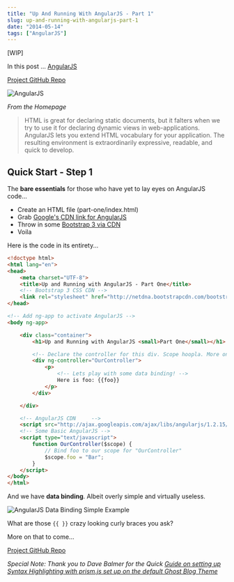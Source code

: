 ```yaml
---
title: "Up And Running With AngularJS - Part 1"
slug: up-and-running-with-angularjs-part-1
date: "2014-05-14"
tags: ["AngularJS"]
---
```


[WIP]

In this post ... [AngularJS](https://angularjs.org/)

[Project GitHub Repo](https://github.com/erikthedeveloper/up-and-running-with-angularjs)

![AngularJS](/content/images/2014/May/AngularJS_b___Superheroic_JavaScript_MVW_Framework.png)

*From the Homepage*

> HTML is great for declaring static documents, but it falters when we try to use it for declaring dynamic views in web-applications. AngularJS lets you extend HTML vocabulary for your application. The resulting environment is extraordinarily expressive, readable, and quick to develop.

## Quick Start - Step 1

The **bare essentials** for those who have yet to lay eyes on AngularJS code...

* Create an HTML file (part-one/index.html)
* Grab [Google's CDN link for AngularJS](https://developers.google.com/speed/libraries/devguide#angularjs)
* Throw in some [Bootstrap 3 via CDN](http://www.bootstrapcdn.com/)
* Voila

Here is the code in its entirety...

```html
<!doctype html>
<html lang="en">
<head>
    <meta charset="UTF-8">
    <title>Up and Running with AngularJS - Part One</title>
    <!-- Bootstrap 3 CSS CDN -->
    <link rel="stylesheet" href="http://netdna.bootstrapcdn.com/bootstrap/3.1.0/css/bootstrap.min.css">
</head>

<!-- Add ng-app to activate AngularJS -->
<body ng-app>

    <div class="container">
        <h1>Up and Running with AngularJS <small>Part One</small></h1>

        <!-- Declare the controller for this div. Scope hoopla. More on that later... -->
        <div ng-controller="OurController">
            <p>
                <!-- Lets play with some data binding! -->
                Here is foo: {{foo}}
            </p>
        </div>

    </div>

    <!-- AngularJS CDN     -->
    <script src="http://ajax.googleapis.com/ajax/libs/angularjs/1.2.15/angular.min.js"></script>
    <!-- Some Basic AngularJS -->
    <script type="text/javascript">
        function OurController($scope) {
            // Bind foo to our scope for "OurController"
            $scope.foo = "Bar";
        }
    </script>
</body>
</html>
```

And we have **data binding**. Albeit overly simple and virtually useless.

![AngularJS Data Binding Simple Example](/content/images/2014/May/Up_and_Running_with_AngularJS___Part_One.png)

What are those `{{ }}` crazy looking curly braces you ask?

More on that to come...

[Project GitHub Repo](https://github.com/erikthedeveloper/up-and-running-with-angularjs)


*Special Note: Thank you to Dave Balmer for the Quick [Guide on setting up Syntax Highlighting with prism.js set up on the default Ghost Blog Theme](http://blog.davebalmer.com/adding-syntax-highlighting-to-ghost/)*


